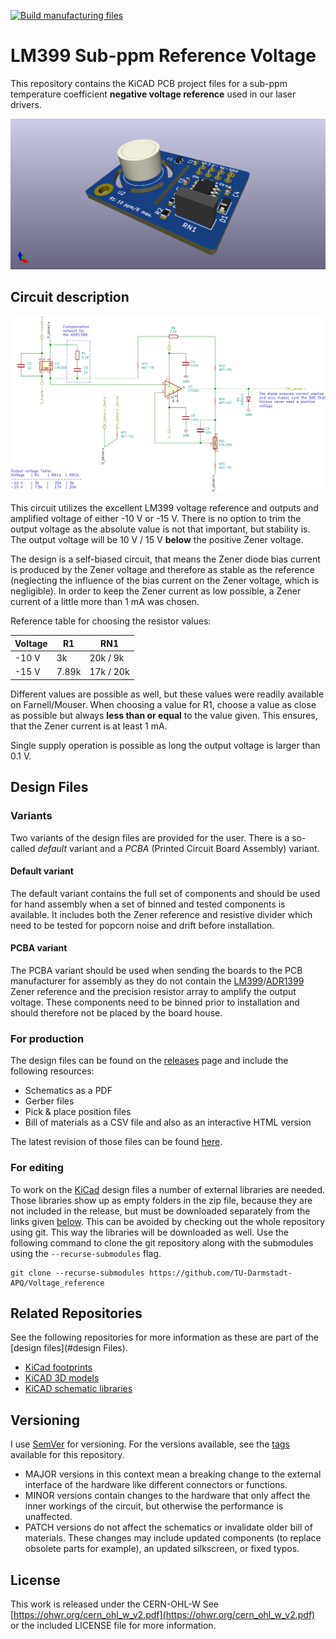 [![Build manufacturing files](https://github.com/TU-Darmstadt-APQ/Voltage_reference/actions/workflows/ci.yml/badge.svg)](https://github.com/TU-Darmstadt-APQ/Voltage_reference/actions/workflows/ci.yml)
# LM399 Sub-ppm Reference Voltage

This repository contains the KiCAD PCB project files for a sub-ppm temperature coefficient __negative voltage reference__ used in our laser drivers.

![LM399 reference board](images/board.png)

## Circuit description

![LM399 reference board circuit](images/reference_board_circuit.png)

This circuit utilizes the excellent LM399 voltage reference and outputs and amplified voltage of either -10 V or -15 V. There is no option to trim the output voltage as the absolute value is not that important, but stability is. The output voltage will be 10 V / 15 V __below__ the positive Zener voltage.

The design is a self-biased circuit, that means the Zener diode bias current is produced by the Zener voltage and therefore as stable as the reference (neglecting the influence of the bias current on the Zener voltage, which is negligible). In order to keep the Zener current as low possible, a Zener current of a little more than 1 mA was chosen.

Reference table for choosing the resistor values:

|Voltage | R1       |    RN1        |
|------------|-----------|---------------|
|-10 V      | 3k        | 20k /  9k  |
|-15 V      | 7.89k | 17k / 20k |

Different values are possible as well, but these values were readily available on Farnell/Mouser. When choosing a value for R1, choose a value as close as possible but always __less than or equal__ to the value given. This ensures, that the Zener current is at least 1 mA.

Single supply operation is possible as long the output voltage is larger than 0.1 V.

## Design Files
### Variants
Two variants of the design files are provided for the user. There is a so-called *default* variant and a *PCBA* (Printed Circuit Board Assembly) variant.

#### Default variant
The default variant contains the full set of components and should be used for hand assembly when a set of binned and tested components is available. It includes both the Zener reference and resistive divider which need to be tested for popcorn noise and drift before installation.

#### PCBA variant
The PCBA variant should be used when sending the boards to the PCB manufacturer for assembly as they do not contain the [LM399](https://www.analog.com/en/products/lm399.html)/[ADR1399](https://www.analog.com/en/products/adr1399.html) Zener reference and the precision resistor array to amplify the output voltage. These components need to be binned prior to installation and should therefore not be placed by the board house.

### For production
The design files can be found on the [releases](../../releases) page and include the following resources:

- Schematics as a PDF
- Gerber files
- Pick & place position files
- Bill of materials as a CSV file and also as an interactive HTML version

The latest revision of those files can be found [here](../../releases/latest).

### For editing
To work on the [KiCad](https://www.kicad.org/) design files a number of external libraries are needed. Those libraries show up as empty folders in the zip file, because they are not included in the release, but must be downloaded separately from the links given [below](#related-repositories). This can be avoided by checking out the whole repository using git. This way the libraries will be downloaded as well. Use the following command to clone the git repository along with the submodules  using the `--recurse-submodules` flag.
```
git clone --recurse-submodules https://github.com/TU-Darmstadt-APQ/Voltage_reference
```

## Related Repositories
See the following repositories for more information as these are part of the [design files](#design Files).

- [KiCad footprints](https://github.com/PatrickBaus/footprints.pretty)
- [KiCAD 3D models](https://github.com/PatrickBaus/footprints.3dshapes)
- [KiCAD schematic libraries](https://github.com/PatrickBaus/KiCad-libraries)

## Versioning
I use [SemVer](http://semver.org/) for versioning. For the versions available, see the [tags](../../tags) available for this repository.

- MAJOR versions in this context mean a breaking change to the external interface of the hardware like different connectors or functions.
- MINOR versions contain changes to the hardware that only affect the inner workings of the circuit, but otherwise the performance is unaffected.
- PATCH versions do not affect the schematics or invalidate older bill of materials. These changes may include updated components (to replace obsolete parts for example), an updated silkscreen, or fixed typos.

## License
This work is released under the CERN-OHL-W
See [https://ohwr.org/cern_ohl_w_v2.pdf](https://ohwr.org/cern_ohl_w_v2.pdf) or the included LICENSE file for more information.
